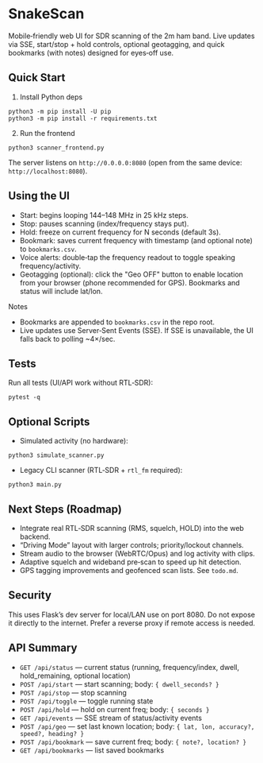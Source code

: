 # SnakeScan

Mobile‑friendly web UI for SDR scanning of the 2m ham band. Live updates via SSE, start/stop + hold controls, optional geotagging, and quick bookmarks (with notes) designed for eyes‑off use.

## Quick Start
1) Install Python deps
```
python3 -m pip install -U pip
python3 -m pip install -r requirements.txt
```

2) Run the frontend
```
python3 scanner_frontend.py
```
The server listens on `http://0.0.0.0:8080` (open from the same device: `http://localhost:8080`).

## Using the UI
- Start: begins looping 144–148 MHz in 25 kHz steps.
- Stop: pauses scanning (index/frequency stays put).
- Hold: freeze on current frequency for N seconds (default 3s).
- Bookmark: saves current frequency with timestamp (and optional note) to `bookmarks.csv`.
- Voice alerts: double‑tap the frequency readout to toggle speaking frequency/activity.
 - Geotagging (optional): click the "Geo OFF" button to enable location from your browser (phone recommended for GPS). Bookmarks and status will include lat/lon.

Notes
- Bookmarks are appended to `bookmarks.csv` in the repo root.
- Live updates use Server‑Sent Events (SSE). If SSE is unavailable, the UI falls back to polling ~4×/sec.

## Tests
Run all tests (UI/API work without RTL‑SDR):
```
pytest -q
```

## Optional Scripts
- Simulated activity (no hardware):
```
python3 simulate_scanner.py
```
- Legacy CLI scanner (RTL‑SDR + `rtl_fm` required):
```
python3 main.py
```

## Next Steps (Roadmap)
- Integrate real RTL‑SDR scanning (RMS, squelch, HOLD) into the web backend.
- “Driving Mode” layout with larger controls; priority/lockout channels.
- Stream audio to the browser (WebRTC/Opus) and log activity with clips.
- Adaptive squelch and wideband pre‑scan to speed up hit detection.
- GPS tagging improvements and geofenced scan lists. See `todo.md`.

## Security
This uses Flask’s dev server for local/LAN use on port 8080. Do not expose it directly to the internet. Prefer a reverse proxy if remote access is needed.

## API Summary
- `GET /api/status` — current status (running, frequency/index, dwell, hold_remaining, optional location)
- `POST /api/start` — start scanning; body: `{ dwell_seconds? }`
- `POST /api/stop` — stop scanning
- `POST /api/toggle` — toggle running state
- `POST /api/hold` — hold on current freq; body: `{ seconds }`
- `GET /api/events` — SSE stream of status/activity events
- `POST /api/geo` — set last known location; body: `{ lat, lon, accuracy?, speed?, heading? }`
- `POST /api/bookmark` — save current freq; body: `{ note?, location? }`
- `GET /api/bookmarks` — list saved bookmarks
